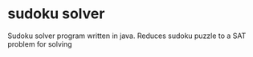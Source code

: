 # sudoku solver

Sudoku solver program written in java. Reduces sudoku puzzle to a SAT problem for solving

